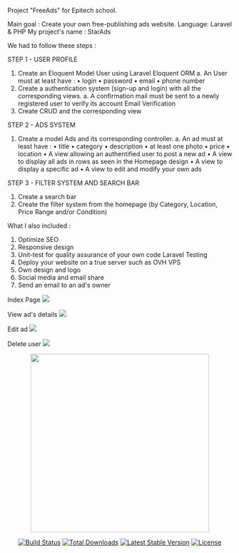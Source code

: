 Project "FreeAds" for Epitech school.

Main goal : Create your own free-publishing ads website.
Language: Laravel & PHP
My project's name : StarAds

We had to follow these steps : 

STEP 1 - USER PROFILE
1. Create an Eloquent Model User using Laravel Eloquent ORM
a. An User must at least have :
• login
• password
• email
• phone number
2. Create a authentication system (sign-up and login) with all the corresponding views.
a. A confirmation mail must be sent to a newly registered user to verify its account Email Verification
3. Create CRUD and the corresponding view


STEP 2 - ADS SYSTEM
1. Create a model Ads and its corresponding controller.
a. An ad must at least have :
• title
• category
• description
• at least one photo
• price
• location
• A view allowing an authentified user to post a new ad
• A view to display all ads in rows as seen in the Homepage design
• A view to display a specific ad
• A view to edit and modify your own ads


STEP 3 - FILTER SYSTEM AND SEARCH BAR
1. Create a search bar
2. Create the filter system from the homepage (by Category, Location, Price Range and/or Condition)


What I also included : 
1. Optimize SEO
2. Responsive design
3. Unit-test for quality assurance of your own code Laravel Testing
4. Deploy your website on a true server such as OVH VPS
5. Own design and logo
6. Social media and email share
7. Send an email to an ad's owner

Index Page
<img src='https://lh3.googleusercontent.com/pw/AM-JKLVAmo2tzXb-MORsvHfLT1IxrXqxzk4e0tkUtljmgftXT7X2B4cae8LdVvY5K8GAji8vjM1nrXVrvAHNT7rrWd_DcsfU2vIPNKmdVJ_vaMTf7qe_ET4hxlya1YOYV7BzBjk9iqH3VV2FDt3JAFbje5fr=w1919-h931-no?authuser=0'>

View ad's details
<img src='https://lh3.googleusercontent.com/pw/AM-JKLUrLiCG7OsDLSyfHkFc-k3ogYIg6YQaDQvIfiiC9uKgG0qTBv7oQdMl9N_klJGVKwoAReDrCw4e_uhAuIpO4ib3I1OgRWDR0x7TA3oVB4I2H8vWlvQPr1BH8SW_p2k07havQAA1-JM-2F1bW7nNeubp=w1904-h930-no?authuser=0'>

Edit ad
<img src='https://lh3.googleusercontent.com/pw/AM-JKLWwStdPR2zkFa9QCE_9j0Fs016GIsqen2JO9EHPh1RkchhJoxv2Jz1AaM7X1v0-YKV-qggOAM9Czos7VP0GyXATmr75s7EwSOwgVvoUNlrBzpgQ8mevaxwNHyv5gxdll-RmdMIOvAC_GS43jzvRSdfA=w1900-h933-no?authuser=0'>

Delete user
<img src='https://lh3.googleusercontent.com/pw/AM-JKLWmJLnXu1lGLgzEt9X0dNkKWuGTE9yCZcpzHduB7-gmiYVhQpABmF_N9Zw_yRcwSguHXH3GNHexVWoKo7oJ2LE3it5r577NBm8iMozcZwtoRGpGn6nH_-9pd3uY7nHNVqSnRIbrHNDrS1FQAr2Nbzqz=w1911-h928-no?authuser=0'>




<p align="center"><a href="https://laravel.com" target="_blank"><img src="https://raw.githubusercontent.com/laravel/art/master/logo-lockup/5%20SVG/2%20CMYK/1%20Full%20Color/laravel-logolockup-cmyk-red.svg" width="400"></a></p>

<p align="center">
<a href="https://travis-ci.org/laravel/framework"><img src="https://travis-ci.org/laravel/framework.svg" alt="Build Status"></a>
<a href="https://packagist.org/packages/laravel/framework"><img src="https://img.shields.io/packagist/dt/laravel/framework" alt="Total Downloads"></a>
<a href="https://packagist.org/packages/laravel/framework"><img src="https://img.shields.io/packagist/v/laravel/framework" alt="Latest Stable Version"></a>
<a href="https://packagist.org/packages/laravel/framework"><img src="https://img.shields.io/packagist/l/laravel/framework" alt="License"></a>
</p>

